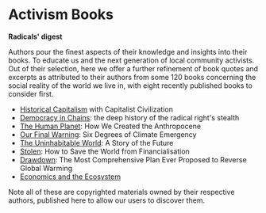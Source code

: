 Activism Books
==============
**Radicals' digest**

Authors pour the finest aspects of their knowledge and insights into their
books. To educate us and the next generation of local community activists.
Out of their selection, here we offer a further refinement of book
quotes and excerpts as attributed to their authors from some 120 books concerning
the social reality of the world we live in, with eight recently published books to consider first.

* [Historical Capitalism](/activism/historicalcapitalism) with Capitalist Civilization
* [Democracy in Chains](/activism/democracyinchains): the deep history of the radical right's stealth
* [The Human Planet](/activism/humanplanet): How We Created the Anthropocene
* [Our Final Warning](/activism/finalwarning): Six Degrees of Climate Emergency
* [The Uninhabitable World](/activism/uninhabitableearth): A Story of the Future
* [Stolen](/activism/stolen): How to Save the World from Financialisation
* [Drawdown](/activism/drawdown): The Most Comprehensive Plan Ever Proposed to Reverse Global Warming
* [Economics and the Ecosystem](/activism/economicsecosystem)

Note all of these are copyrighted materials owned by their respective authors,
published here to allow our users to discover them.
